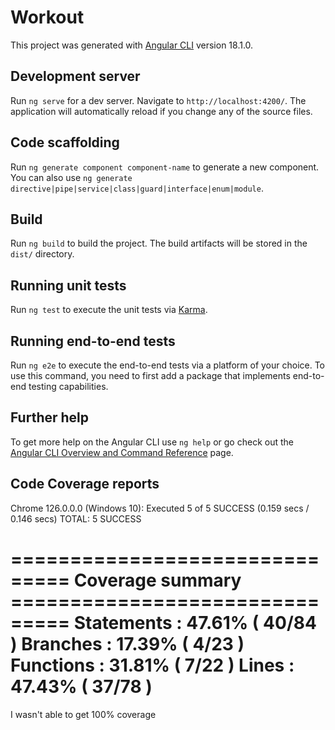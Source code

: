 # Workout

This project was generated with [Angular CLI](https://github.com/angular/angular-cli) version 18.1.0.

## Development server

Run `ng serve` for a dev server. Navigate to `http://localhost:4200/`. The application will automatically reload if you change any of the source files.

## Code scaffolding

Run `ng generate component component-name` to generate a new component. You can also use `ng generate directive|pipe|service|class|guard|interface|enum|module`.

## Build

Run `ng build` to build the project. The build artifacts will be stored in the `dist/` directory.

## Running unit tests

Run `ng test` to execute the unit tests via [Karma](https://karma-runner.github.io).

## Running end-to-end tests

Run `ng e2e` to execute the end-to-end tests via a platform of your choice. To use this command, you need to first add a package that implements end-to-end testing capabilities.

## Further help

To get more help on the Angular CLI use `ng help` or go check out the [Angular CLI Overview and Command Reference](https://angular.dev/tools/cli) page.

## Code Coverage reports

Chrome 126.0.0.0 (Windows 10): Executed 5 of 5 SUCCESS (0.159 secs / 0.146 secs)
TOTAL: 5 SUCCESS

=============================== Coverage summary ===============================
Statements   : 47.61% ( 40/84 )
Branches     : 17.39% ( 4/23 )
Functions    : 31.81% ( 7/22 )
Lines        : 47.43% ( 37/78 )
================================================================================

I wasn't able to get 100% coverage
